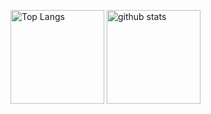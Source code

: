 <p align="left"> 
  <img alt="Top Langs" height="150px" src="https://github-readme-stats.vercel.app/api/top-langs/?username=ninpei7114&theme=onedark" />
  <img alt="github stats" height="150px" src="https://github-readme-stats.vercel.app/api?username=ninpei7114&theme=onedark&show_icons=true" />
</p>

<!--
**ninpei7114/ninpei7114** is a ✨ _special_ ✨ repository because its `README.md` (this file) appears on your GitHub profile.
### Hi there 👋
Here are some ideas to get you started:

- 🔭 I’m currently working on ...
- 🌱 I’m currently learning ...
- 👯 I’m looking to collaborate on ...
- 🤔 I’m looking for help with ...
- 💬 Ask me about ...
- 📫 How to reach me: ...
- 😄 Pronouns: ...
- ⚡ Fun fact: ...
-->
